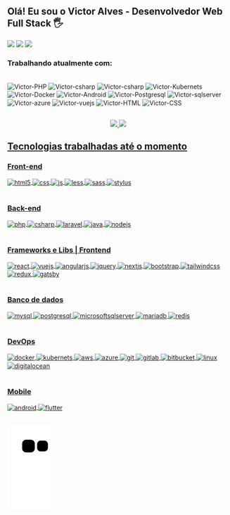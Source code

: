 ## Olá! Eu sou o Victor Alves - Desenvolvedor Web Full Stack 🖐️

<div> 
  <a href="https://instagram.com/victoralves_dev" target="_blank"><img src="https://img.shields.io/badge/-Instagram-%23E4405F?style=for-the-badge&logo=instagram&logoColor=white" target="_blank"></a>
 	 <a href ="https://api.whatsapp.com/send?phone=5573991593185&text=Fala%20Victor%2C%20vi%20seu%20perfil%20no%20github%20e%20gostaria%20de%20conversar%20sobre"><img src="https://img.shields.io/badge/WhatsApp-25D366?style=for-the-badge&logo=whatsapp&logoColor=white" target="_blank"></a>
  <a href="https://www.linkedin.com/in/victor-alves-43848516a" target="_blank"><img src="https://img.shields.io/badge/-LinkedIn-%230077B5?style=for-the-badge&logo=linkedin&logoColor=white" target="_blank"></a> 
 </div>
 
 ### Trabalhando atualmente com:
<div style="display: inline_block"><br>
  <img align="center" alt="Victor-PHP" height="45" width="45" src="https://cdn.jsdelivr.net/gh/devicons/devicon/icons/php/php-original.svg">
  <img align="center" alt="Victor-csharp" height="46" width="46" <img src="https://cdn.jsdelivr.net/gh/devicons/devicon@latest/icons/csharp/csharp-original.svg">
  <img align="center" alt="Victor-csharp" height="46" width="46" src="https://cdn.jsdelivr.net/gh/devicons/devicon@latest/icons/dotnetcore/dotnetcore-original.svg" />
  <img align="center" alt="Victor-Kubernets" height="48" width="48" src="https://cdn.jsdelivr.net/gh/devicons/devicon/icons/kubernetes/kubernetes-plain-wordmark.svg">
  <img align="center" alt="Victor-Docker" height="48" width="48" src="https://cdn.jsdelivr.net/gh/devicons/devicon/icons/docker/docker-original-wordmark.svg">
  <img align="center" alt="Victor-Android" height="46" width="46" src="https://cdn.jsdelivr.net/gh/devicons/devicon/icons/android/android-original-wordmark.svg">
  <img align="center" alt="Victor-Postgresql" height="48" width="48" src="https://cdn.jsdelivr.net/gh/devicons/devicon/icons/postgresql/postgresql-original-wordmark.svg">
  <img align="center" alt="Victor-sqlserver" height="48" width="48" src="https://cdn.jsdelivr.net/gh/devicons/devicon@latest/icons/microsoftsqlserver/microsoftsqlserver-original-wordmark.svg" />
  <img align="center" alt="Victor-azure" height="49" width="49" src="https://cdn.jsdelivr.net/gh/devicons/devicon@latest/icons/azure/azure-original-wordmark.svg" />
  <img align="center" alt="Victor-vuejs" height="40" width="40" src="https://cdn.jsdelivr.net/gh/devicons/devicon/icons/vuejs/vuejs-original.svg">
  <img align="center" alt="Victor-HTML" height="45" width="45" src="https://cdn.jsdelivr.net/gh/devicons/devicon/icons/html5/html5-original-wordmark.svg">
  <img align="center" alt="Victor-CSS" height="45" width="45" src="https://cdn.jsdelivr.net/gh/devicons/devicon/icons/css3/css3-original-wordmark.svg">
</div>

 ##
 
<div align="center">
  <a href="https://github.com/victorcta">
  <img height="180em" src="https://github-readme-stats.vercel.app/api?username=victorcta&show_icons=true&theme=dracula&include_all_commits=true&count_private=true"/>
  <img height="180em" src="https://github-readme-stats.vercel.app/api/top-langs/?username=victorcta&layout=compact&langs_count=7&theme=dracula"/>
</div>
  
  
  
  ## Tecnologias trabalhadas até o momento
  
  ### Front-end

<div style="display: inline_block">
  <img align="center" alt="html5" src="https://img.shields.io/badge/HTML5-E34F26?style=for-the-badge&logo=html5&logoColor=white" />
  <img align="center" alt="css" src="https://img.shields.io/badge/CSS3-1572B6?style=for-the-badge&logo=css3&logoColor=white" />
  <img align="center" alt="js" src="https://img.shields.io/badge/JavaScript-F7DF1E?style=for-the-badge&logo=javascript&logoColor=black" />
  <img align="center" alt="less" src="https://img.shields.io/badge/less-2B4C80?style=for-the-badge&logo=less&logoColor=white" /> 
  <img align="center" alt="sass" src="https://img.shields.io/badge/Sass-CC6699?style=for-the-badge&logo=sass&logoColor=white" />
  <img align="center" alt="stylus" src="https://img.shields.io/badge/stylus-%23ff6347.svg?style=for-the-badge&logo=stylus&logoColor=white" />
  
</div><br/>
  
  
  ### Back-end
  
<div style="display: inline_block">
  <img align="center" alt="php" src="https://img.shields.io/badge/PHP-777BB4?style=for-the-badge&logo=php&logoColor=white" />
  <img align="center" alt="csharp" src="https://img.shields.io/badge/csharp-%23593d88?style=for-the-badge&logo=C#&logoColor=white" />
  <img align="center" alt="laravel" src="https://img.shields.io/badge/Laravel-FF2D20?style=for-the-badge&logo=laravel&logoColor=white" />
  <img align="center" alt="java"src="https://res.cloudinary.com/practicaldev/image/fetch/s--KR6jSVNe--/c_limit%2Cf_auto%2Cfl_progressive%2Cq_auto%2Cw_880/https://img.shields.io/badge/Java-ED8B00%3Fstyle%3Dfor-the-badge%26logo%3Djava%26logoColor%3Dwhite" loading="lazy">
  <img align="center" alt="nodejs" src="https://img.shields.io/badge/Node.js-43853D?style=for-the-badge&logo=node.js&logoColor=white" />
</div><br/>

   ### Frameworks e Libs | Frontend

<div style="display: inline_block">
  <img align="center" alt="react" src="https://img.shields.io/badge/React-20232A?style=for-the-badge&logo=react&logoColor=61DAFB" />
  <img align="center" alt="vuejs" src="https://img.shields.io/badge/Vue.js-35495E?style=for-the-badge&logo=vue.js&logoColor=4FC08D" />
  <img align="center" alt="angularjs" src="https://img.shields.io/badge/Angular-DD0031?style=for-the-badge&logo=angular&logoColor=white" />
  <img align="center" alt="jquery" src="https://img.shields.io/badge/jquery-%230769AD.svg?style=for-the-badge&logo=jquery&logoColor=white" />
  <img align="center" alt="nextjs" src="https://img.shields.io/badge/Next-black?style=for-the-badge&logo=next.js&logoColor=white" />
  <img align="center" alt="bootstrap" src="https://img.shields.io/badge/Bootstrap-563D7C?style=for-the-badge&logo=bootstrap&logoColor=white" />
  <img align="center" alt="tailwindcss" src="https://img.shields.io/badge/Tailwind_CSS-38B2AC?style=for-the-badge&logo=tailwind-css&logoColor=white" />
  <img align="center" alt="redux" src="https://img.shields.io/badge/redux-%23593d88.svg?style=for-the-badge&logo=redux&logoColor=white" />
  <img align="center" alt="gatsby" src="https://img.shields.io/badge/Gatsby-%23663399.svg?style=for-the-badge&logo=gatsby&logoColor=white" />
</div><br/>
 
   ### Banco de dados

<div style="display: inline_block">
  <img align="center" alt="mysql" src="https://img.shields.io/badge/MySQL-00000F?style=for-the-badge&logo=mysql&logoColor=white" />
  <img align="center" alt="postgresql" src="https://img.shields.io/badge/PostgreSQL-316192?style=for-the-badge&logo=postgresql&logoColor=white" />
  <img align="center" alt="microsoftsqlserver" src="https://img.shields.io/badge/sqlserver-20232A?style=for-the-badge&logo=sqlserver&logoColor=white" />
  <img align="center" alt="mariadb" src="https://img.shields.io/badge/MariaDB-003545?style=for-the-badge&logo=mariadb&logoColor=white" />
  <img align="center" alt="redis" src="https://img.shields.io/badge/redis-%23DD0031.svg?&style=for-the-badge&logo=redis&logoColor=white" />   
</div><br/>
  
  
 ### DevOps

<div style="display: inline_block">
  <img align="center" alt="docker" src="https://img.shields.io/badge/docker-%230db7ed.svg?style=for-the-badge&logo=docker&logoColor=white" />
  <img align="center" alt="kubernets" src="https://img.shields.io/badge/kubernetes-%23326ce5.svg?style=for-the-badge&logo=kubernetes&logoColor=white" />
  <img align="center" alt="aws" src="https://img.shields.io/badge/Amazon_AWS-FF9900?style=for-the-badge&logo=amazonaws&logoColor=white" />
  <img align="center" alt="azure" src="https://img.shields.io/badge/azure-%230047B3.svg?style=for-the-badge&logo=azure&logoColor=white" />
  <img align="center" alt="git" src="https://img.shields.io/badge/git-%23F05033.svg?style=for-the-badge&logo=git&logoColor=white" />
  <img align="center" alt="gitlab" src="https://img.shields.io/badge/gitlab-%23181717.svg?style=for-the-badge&logo=gitlab&logoColor=white" />
  <img align="center" alt="bitbucket" src="https://img.shields.io/badge/bitbucket-%230047B3.svg?style=for-the-badge&logo=bitbucket&logoColor=white" />
  <img align="center" alt="linux" src="https://img.shields.io/badge/Linux-FCC624?style=for-the-badge&logo=linux&logoColor=black" />
  <img align="center" alt="digitalocean" src="https://img.shields.io/badge/Digital_Ocean-0080FF?style=for-the-badge&logo=DigitalOcean&logoColor=white" />
  
  
</div><br/>

 ### Mobile

<div style="display: inline_block">
  <img align="center" alt="android" src="https://img.shields.io/badge/android-%230db7ed.svg?style=for-the-badge&logo=android&logoColor=white" />
  <img align="center" alt="flutter" src="https://img.shields.io/badge/flutter-%23326ce5.svg?style=for-the-badge&logo=flutter&logoColor=white" />
</div><br/>
 
  
 <div> 
   
  ![Snake animation](https://github.com/victorcta/victorcta/blob/output/github-contribution-grid-snake.svg)
 
</div>
